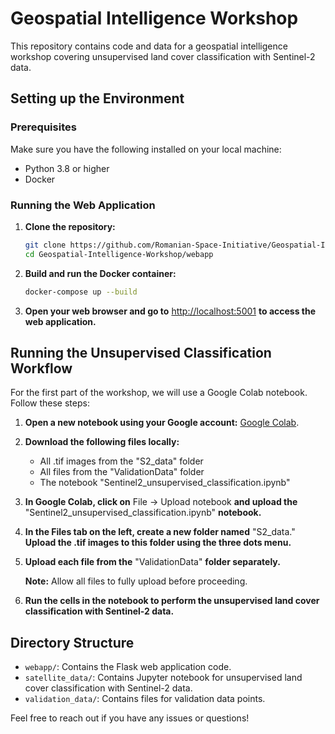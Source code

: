 # Geospatial Intelligence Workshop

This repository contains code and data for a geospatial intelligence workshop covering unsupervised land cover classification with Sentinel-2 data.

## Setting up the Environment

### Prerequisites
Make sure you have the following installed on your local machine:

- Python 3.8 or higher
- Docker

### Running the Web Application

1. **Clone the repository:**

   ```bash
   git clone https://github.com/Romanian-Space-Initiative/Geospatial-Intelligence-Workshop.git
   cd Geospatial-Intelligence-Workshop/webapp
   ```

2. **Build and run the Docker container:**

   ```bash
   docker-compose up --build
   ```

3. **Open your web browser and go to** [http://localhost:5001](http://localhost:5001) **to access the web application.**

## Running the Unsupervised Classification Workflow

For the first part of the workshop, we will use a Google Colab notebook. Follow these steps:

1. **Open a new notebook using your Google account:** [Google Colab](https://colab.research.google.com/).

2. **Download the following files locally:**

   - All .tif images from the "S2_data" folder
   - All files from the "ValidationData" folder
   - The notebook "Sentinel2_unsupervised_classification.ipynb"

3. **In Google Colab, click on** File -> Upload notebook **and upload the** "Sentinel2_unsupervised_classification.ipynb" **notebook.**

4. **In the Files tab on the left, create a new folder named** "S2_data." **Upload the .tif images to this folder using the three dots menu.**

5. **Upload each file from the** "ValidationData" **folder separately.**

   **Note:** Allow all files to fully upload before proceeding.

6. **Run the cells in the notebook to perform the unsupervised land cover classification with Sentinel-2 data.**

## Directory Structure

- `webapp/`: Contains the Flask web application code.
- `satellite_data/`: Contains Jupyter notebook for unsupervised land cover classification with Sentinel-2 data.
- `validation_data/`: Contains files for validation data points.

Feel free to reach out if you have any issues or questions!
```